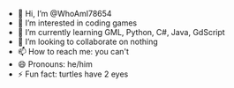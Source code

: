 - 👋 Hi, I’m @WhoAmI78654
- 👀 I’m interested in coding games
- 🌱 I’m currently learning GML, Python, C#, Java, GdScript
- 💞️ I’m looking to collaborate on nothing
- 📫 How to reach me: you can't
- 😄 Pronouns: he/him
- ⚡ Fun fact: turtles have 2 eyes

<!---
WhoAmI78654/WhoAmI78654 is a ✨ special ✨ repository because its `README.md` (this file) appears on your GitHub profile.
You can click the Preview link to take a look at your changes.
--->
